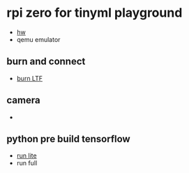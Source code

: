 # rpi zero for tinyml playground

* [hw](./hw.md)
* qemu emulator

## burn and connect
* [burn LTF](./burn0.md)

## camera
*

## python pre build tensorflow
* [run lite](./tensorflow_py.md)
* run full

